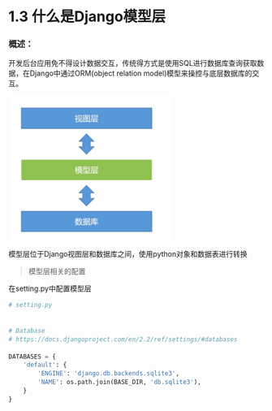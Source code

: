 # 1.3 什么是Django模型层

### 概述：

开发后台应用免不得设计数据交互，传统得方式是使用SQL进行数据库查询获取数据，在Django中通过ORM(object relation model)模型来操控与底层数据库的交互。

<img title="" src="./imgs/django_modele_info.png" alt="" width="320" data-align="center">

模型层位于Django视图层和数据库之间，使用python对象和数据表进行转换

> 模型层相关的配置

在setting.py中配置模型层

```python
# setting.py


# Database
# https://docs.djangoproject.com/en/2.2/ref/settings/#databases

DATABASES = {
    'default': {
        'ENGINE': 'django.db.backends.sqlite3',
        'NAME': os.path.join(BASE_DIR, 'db.sqlite3'),
    }
}
```
